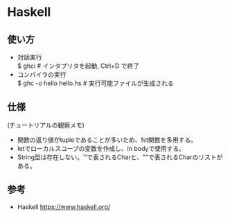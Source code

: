 # Haskell

## 使い方
* 対話実行  
$ ghci # インタプリタを起動, Ctrl+D で終了  
* コンパイラの実行  
$ ghc -o hello hello.hs # 実行可能ファイルが生成される  

## 仕様
(チュートリアルの観察メモ)  
* 関数の返り値がtupleであることが多いため、fst関数を多用する。
* letでローカルスコープの変数を作成し、in bodyで使用する。   
* String型は存在しない。''で表されるCharと、""で表されるCharのリストがある。  

## 参考
* Haskell
https://www.haskell.org/
